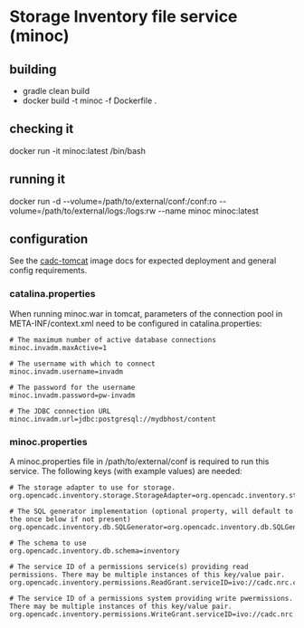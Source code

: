 # Storage Inventory file service (minoc)

## building

- gradle clean build
- docker build -t minoc -f Dockerfile .

## checking it
docker run -it minoc:latest /bin/bash

## running it
docker run -d --volume=/path/to/external/conf:/conf:ro --volume=/path/to/external/logs:/logs:rw --name minoc minoc:latest

## configuration
See the <a href="https://github.com/opencadc/docker-base/tree/master/cadc-tomcat">cadc-tomcat</a> image docs 
for expected deployment and general config requirements.

### catalina.properties
When running minoc.war in tomcat, parameters of the connection pool in META-INF/context.xml need
to be configured in catalina.properties:
```
# The maximum number of active database connections
minoc.invadm.maxActive=1

# The username with which to connect
minoc.invadm.username=invadm

# The password for the username
minoc.invadm.password=pw-invadm

# The JDBC connection URL
minoc.invadm.url=jdbc:postgresql://mydbhost/content
```

### minoc.properties
A minoc.properties file in /path/to/external/conf is required to run this service.  The following keys (with example values) are needed:

```
# The storage adapter to use for storage.
org.opencadc.inventory.storage.StorageAdapter=org.opencadc.inventory.storage.fs.FileSystemStorageAdapter

# The SQL generator implementation (optional property, will default to the once below if not present)
org.opencadc.inventory.db.SQLGenerator=org.opencadc.inventory.db.SQLGenerator

# The schema to use
org.opencadc.inventory.db.schema=inventory

# The service ID of a permissions service(s) providing read permissions. There may be multiple instances of this key/value pair.
org.opencadc.inventory.permissions.ReadGrant.serviceID=ivo://cadc.nrc.ca/servicewithperms

# The service ID of a permissions system providing write pwermissions. There may be multiple instances of this key/value pair.
org.opencadc.inventory.permissions.WriteGrant.serviceID=ivo://cadc.nrc.ca/servicewithperms
```
